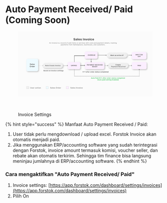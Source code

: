 # Auto Payment Received/ Paid (Coming Soon)

<figure><img src="../../.gitbook/assets/image.png" alt=""><figcaption></figcaption></figure>

<figure><img src="../../.gitbook/assets/Screenshot 2023-07-24 at 2.41.46 PM.png" alt=""><figcaption><p>Invoice Settings</p></figcaption></figure>

{% hint style="success" %}
Manfaat Auto Payment Received / Paid:

1. User tidak perlu mengdownload / upload excel. Forstok Invoice akan otomatis menjadi paid.
2. Jika menggunakan ERP/accounting software yang sudah terintegrasi dengan Forstok, invoice amount termasuk komisi, voucher seller, dan rebate akan otomatis terkirim. Sehingga tim finance bisa langsung meninjau jumlahnya di ERP/accounting software.
{% endhint %}



### Cara mengaktifkan "Auto Payment Received/ Paid"

1. Invoice settings: [https://app.forstok.com/dashboard/settings/invoices](https://app.forstok.com/dashboard/settings/invoices)
2. Pilih On
